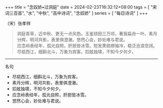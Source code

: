 +++
title = "念奴娇•过洞庭"
date = 2024-02-23T16:32:12+08:00
tags = [ "宋词三百首", "水", "中秋", "高中诗词", "念奴娇" ]
series = [ "每日诗词" ]
+++

〔宋〕张孝祥  
> 洞庭青草，近中秋、更无一点风色。玉鉴琼田三万顷，著我扁舟一叶。素月分辉，明河共影，表里俱澄澈。悠然心会，妙处难与君说。  
> 应念岭表经年，孤光自照，肝胆皆冰雪。短发萧疏襟袖冷，稳泛沧浪空阔。尽挹西江，细斟北斗，万象为宾客。扣舷独啸，不知今夕何夕。  

---

名句  
- 尽挹西江，细斟北斗，万象为宾客。
- 素月分辉，明河共影，表里俱澄澈。
- 扣舷独啸，不知今夕何夕。
- 应念岭表经年，孤光自照，肝胆皆冰雪。
- 悠然心会，妙处难与君说。
